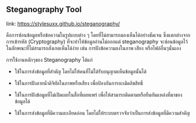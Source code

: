 ## Steganography Tool
link: https://stylesuxx.github.io/steganography/

คือการซ่อนข้อมูลหรือข้อความในรูปแบบต่าง ๆ โดยที่ไม่สามารถมองเห็นได้อย่างชัดเจน
ซึ่งแตกต่างจากการเข้ารหัส (Cryptography) ที่จะทำให้ข้อมูลอ่านไม่ออกแต่ steganography จะซ่อนข้อมูลไว้ในลักษณะที่ไม่สามารถสังเกตเห็นได้ง่าย เช่น การฝังข้อความลงในภาพ เสียง หรือไฟล์อื่นๆนั่นเอง

การใช้งานหลักๆของ Steganography ได้แก่

- ใช้ในการส่งข้อมูลที่สำคัญ โดยไม่ให้คนที่ไม่ได้รับอนุญาตเห็นข้อมูลนั้นได้ 

- ใช้ในการฝังลายน้ำดิจิทัลในภาพหรือเสียง เพื่อป้องกันการละเมิดลิขสิทธิ์

- ใช้ในการฝังข้อมูลที่ไม่เปิดเผยในสื่อที่เผยแพร่ เพื่อให้สามารถติดตามหรือยืนยันแหล่งที่มาของข้อมูลได้

- ใช้ในการส่งข้อมูลที่มีความละเอียดอ่อน โดยไม่ให้ระบบตรวจจับว่าเป็นการส่งข้อมูลที่มีความสำคัญ
